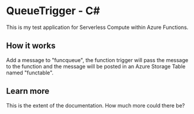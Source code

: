 ﻿# QueueTrigger - C<span>#</span>

This is my test application for Serverless Compute within Azure Functions.

## How it works

Add a message to "funcqueue", the function trigger will pass the message to the function and the message will be posted in an Azure Storage Table named "functable".

## Learn more

This is the extent of the documentation.  How much more could there be?